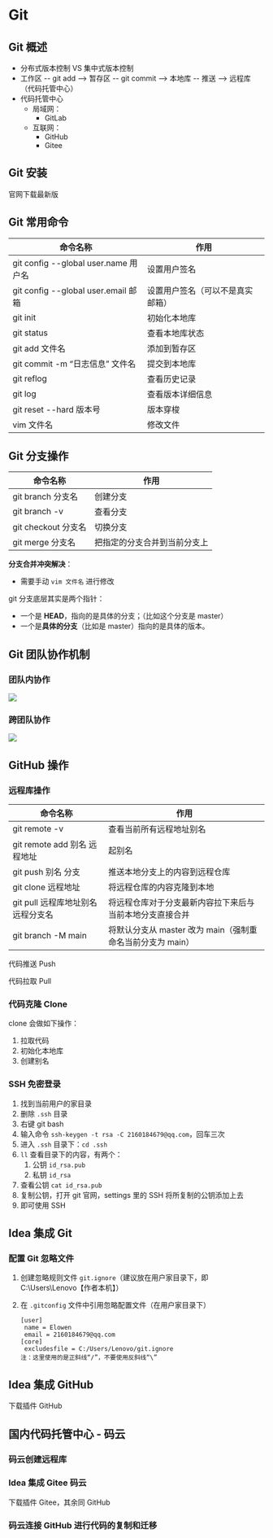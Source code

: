 # Git

## Git 概述

- 分布式版本控制 VS 集中式版本控制
- 工作区 -- git add --> 暂存区 -- git commit --> 本地库 -- 推送 --> 远程库（代码托管中心）
- 代码托管中心
  - 局域网：
    - GitLab
  - 互联网：
    - GitHub
    - Gitee



## Git 安装

官网下载最新版



## Git 常用命令

| 命令名称                             | 作用                             |
| ------------------------------------ | -------------------------------- |
| git config --global user.name 用户名 | 设置用户签名                     |
| git config --global user.email 邮箱  | 设置用户签名（可以不是真实邮箱） |
| git init                             | 初始化本地库                     |
| git status                           | 查看本地库状态                   |
| git add 文件名                       | 添加到暂存区                     |
| git commit -m “日志信息” 文件名      | 提交到本地库                     |
| git reflog                           | 查看历史记录                     |
| git log                              | 查看版本详细信息                 |
| git reset --hard 版本号              | 版本穿梭                         |
| vim 文件名                           | 修改文件                         |



## Git 分支操作

| 命令名称            | 作用                         |
| ------------------- | ---------------------------- |
| git branch 分支名   | 创建分支                     |
| git branch -v       | 查看分支                     |
| git checkout 分支名 | 切换分支                     |
| git merge 分支名    | 把指定的分支合并到当前分支上 |

**分支合并冲突解决**：

- 需要手动 `vim 文件名` 进行修改



git 分支底层其实是两个指针：

- 一个是 **HEAD**，指向的是具体的分支；（比如这个分支是 master）
- 一个是**具体的分支**（比如是 master）指向的是具体的版本。



## Git 团队协作机制

### 团队内协作

![](https://gitee.com/the-sherry/picture/raw/master/typora/202508252225826.png)

### 跨团队协作

![](https://gitee.com/the-sherry/picture/raw/master/typora/202508252234056.png)





## GitHub 操作

### 远程库操作

| 命令名称                           | 作用                                                       |
| ---------------------------------- | ---------------------------------------------------------- |
| git remote -v                      | 查看当前所有远程地址别名                                   |
| git remote add 别名 远程地址       | 起别名                                                     |
| git push 别名 分支                 | 推送本地分支上的内容到远程仓库                             |
| git clone 远程地址                 | 将远程仓库的内容克隆到本地                                 |
| git pull 远程库地址别名 远程分支名 | 将远程仓库对于分支最新内容拉下来后与当前本地分支直接合并   |
| git branch -M main                 | 将默认分支从 master 改为 main（强制重命名当前分支为 main） |

代码推送 Push

代码拉取 Pull



### 代码克隆 Clone

clone 会做如下操作：

1. 拉取代码
2. 初始化本地库
3. 创建别名



### SSH 免密登录

1. 找到当前用户的家目录
2. 删除 `.ssh` 目录
3. 右键 git bash
4. 输入命令 `ssh-keygen -t rsa -C 2160184679@qq.com`，回车三次
5. 进入 `.ssh` 目录下：`cd .ssh`
6. `ll` 查看目录下的内容，有两个：
   1. 公钥 `id_rsa.pub`
   2. 私钥 `id_rsa`
7. 查看公钥 `cat id_rsa.pub`
8. 复制公钥，打开 git 官网，settings 里的 SSH 将所复制的公钥添加上去
9. 即可使用 SSH





## Idea 集成 Git

### 配置 Git 忽略文件

1. 创建忽略规则文件 `git.ignore`（建议放在用户家目录下，即 C:\Users\Lenovo【作者本机】）

2. 在 `.gitconfig` 文件中引用忽略配置文件（在用户家目录下）

   ```
   [user]
   	name = Elowen
   	email = 2160184679@qq.com
   [core]
   	excludesfile = C:/Users/Lenovo/git.ignore
   注：这里使用的是正斜线“/”，不要使用反斜线“\”
   ```

   



## Idea 集成 GitHub

下载插件 GitHub



## 国内代码托管中心 - 码云

### 码云创建远程库



### Idea 集成 Gitee 码云

下载插件 Gitee，其余同 GitHub



### 码云连接 GitHub 进行代码的复制和迁移
